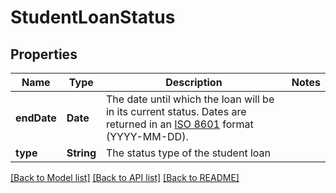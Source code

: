 # StudentLoanStatus

## Properties
Name | Type | Description | Notes
------------ | ------------- | ------------- | -------------
**endDate** | **Date** | The date until which the loan will be in its current status. Dates are returned in an [ISO 8601](https://wikipedia.org/wiki/ISO_8601) format (YYYY-MM-DD).  | 
**type** | **String** | The status type of the student loan | 

[[Back to Model list]](../README.md#documentation-for-models) [[Back to API list]](../README.md#documentation-for-api-endpoints) [[Back to README]](../README.md)


